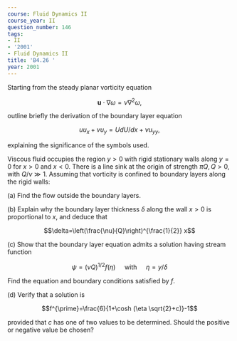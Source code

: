 ```yaml
---
course: Fluid Dynamics II
course_year: II
question_number: 146
tags:
- II
- '2001'
- Fluid Dynamics II
title: 'B4.26 '
year: 2001
---
```



Starting from the steady planar vorticity equation

$$\mathbf{u} \cdot \nabla \omega=\nu \nabla^{2} \omega,$$

outline briefly the derivation of the boundary layer equation

$$u u_{x}+v u_{y}=U d U / d x+\nu u_{y y},$$

explaining the significance of the symbols used.

Viscous fluid occupies the region $y>0$ with rigid stationary walls along $y=0$ for $x>0$ and $x<0$. There is a line sink at the origin of strength $\pi Q, Q>0$, with $Q / \nu \gg 1$. Assuming that vorticity is confined to boundary layers along the rigid walls:

(a) Find the flow outside the boundary layers.

(b) Explain why the boundary layer thickness $\delta$ along the wall $x>0$ is proportional to $x$, and deduce that

$$\delta=\left(\frac{\nu}{Q}\right)^{\frac{1}{2}} x$$

(c) Show that the boundary layer equation admits a solution having stream function

$$\psi=(\nu Q)^{1 / 2} f(\eta) \quad \text { with } \quad \eta=y / \delta$$

Find the equation and boundary conditions satisfied by $f$.

(d) Verify that a solution is

$$f^{\prime}=\frac{6}{1+\cosh (\eta \sqrt{2}+c)}-1$$

provided that $c$ has one of two values to be determined. Should the positive or negative value be chosen?